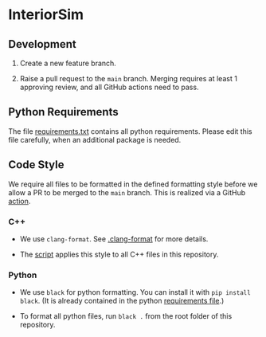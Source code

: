 # InteriorSim

## Development

1) Create a new feature branch.

2) Raise a pull request to the `main` branch. Merging requires at least 1 approving review, and all GitHub actions need to pass.

## Python Requirements

The file [requirements.txt](requirements.txt) contains all python requirements. Please edit this file carefully, when an additional package is needed.

## Code Style

We require all files to be formatted in the defined formatting style before we allow a PR to be merged to the `main` branch.
This is realized via a GitHub [action](.github/workflows/check_style.yml).

### C++

- We use `clang-format`. See [.clang-format](.clang-format) for more details.

- The [script](utils/apply_clang_style.sh) applies this style to all C++ files in this repository.

### Python

- We use `black` for python formatting. You can install it with `pip install black`. (It is already contained in the python [requirements file](requirements.txt).)

- To format all python files, run `black .` from the root folder of this repository.
